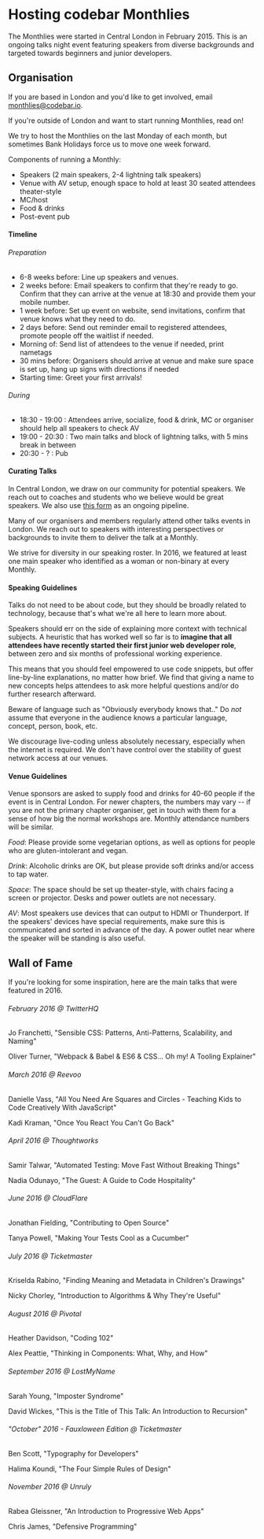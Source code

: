 # Hosting codebar Monthlies

The Monthlies were started in Central London in February 2015. This is an 
ongoing talks night event featuring speakers from diverse backgrounds and targeted 
towards beginners and junior developers.

## Organisation

If you are based in London and you'd like to get involved, email monthlies@codebar.io.

If you're outside of London and want to start running Monthlies, read on!

We try to host the Monthlies on the last Monday of each month, but sometimes Bank Holidays 
force us to move one week forward.

Components of running a Monthly:

* Speakers (2 main speakers, 2-4 lightning talk speakers)
* Venue with AV setup, enough space to hold at least 30 seated attendees theater-style
* MC/host
* Food & drinks
* Post-event pub

#### Timeline

###### Preparation

* 6-8 weeks before: Line up speakers and venues.
* 2 weeks before: Email speakers to confirm that they're ready to go. Confirm that they can arrive at the venue at 18:30 and provide them your mobile number.
* 1 week before: Set up event on website, send invitations, confirm that venue knows what they need to do.
* 2 days before: Send out reminder email to registered attendees, promote people off the waitlist if needed.
* Morning of: Send list of attendees to the venue if needed, print nametags
* 30 mins before: Organisers should arrive at venue and make sure space is set up, hang up signs with directions if needed
* Starting time: Greet your first arrivals!

###### During

* 18:30 - 19:00 : Attendees arrive, socialize, food & drink, MC or organiser should help all speakers to check AV
* 19:00 - 20:30 : Two main talks and block of lightning talks, with 5 mins break in between
* 20:30 - ? : Pub

#### Curating Talks

In Central London, we draw on our community for potential speakers. We reach out to coaches and students 
who we believe would be great speakers. We also use [this form](https://docs.google.com/forms/d/e/1FAIpQLSeht2GO_PHM4WHjCmpNfdtlDdrGn9TQOSqhjY1i92L6iCQwPA/viewform) 
as an ongoing pipeline.

Many of our organisers and members regularly attend other talks events in London. We reach out to speakers 
with interesting perspectives or backgrounds to invite them to deliver the talk at a Monthly.

We strive for diversity in our speaking roster. In 2016, we featured at least one main speaker who identified as a woman or non-binary at every Monthly.

#### Speaking Guidelines

Talks do not need to be about code, but they should be broadly related to technology, because that's what we're all here to learn more about.

Speakers should err on the side of explaining more context with technical subjects. 
A heuristic that has worked well so far is to **imagine that all attendees have recently started
their first junior web developer role**, between zero and six months of professional working experience.

This means that you should feel empowered to use code snippets, but offer line-by-line 
explanations, no matter how brief. We find that giving a name to new concepts helps 
attendees to ask more helpful questions and/or do further research afterward. 

Beware of language such as "Obviously everybody knows that.." Do *not* assume that everyone 
in the audience knows a particular language, concept, person, book, etc. 

We discourage live-coding unless absolutely necessary, especially when the internet is required. 
We don't have control over the stability of guest network access at our venues.

#### Venue Guidelines

Venue sponsors are asked to supply food and drinks for 40-60 people if the event is in Central London. 
For newer chapters, the numbers may vary -- if you are not the primary chapter organiser, 
get in touch with them for a sense of how big the normal workshops are. Monthly attendance numbers will be similar.

*Food*: Please provide some vegetarian options, as well as options for people who are gluten-intolerant and vegan.

*Drink*: Alcoholic drinks are OK, but please provide soft drinks and/or access to tap water.

*Space*: The space should be set up theater-style, with chairs facing a screen or projector. Desks and power outlets are not necessary.

*AV*: Most speakers use devices that can output to HDMI or Thunderport. If the speakers' devices have special requirements, 
make sure this is communicated and sorted in advance of the day. A power outlet near where the speaker will be standing 
is also useful.

## Wall of Fame

If you're looking for some inspiration, here are the main talks that were featured in 2016.

###### February 2016 @ TwitterHQ

Jo Franchetti, "Sensible CSS: Patterns, Anti-Patterns, Scalability, and Naming"

Oliver Turner, "Webpack & Babel & ES6 & CSS... Oh my! A Tooling Explainer"

###### March 2016 @ Reevoo

Danielle Vass, "All You Need Are Squares and Circles - Teaching Kids to Code Creatively With JavaScript"

Kadi Kraman, "Once You React You Can't Go Back"

###### April 2016 @ Thoughtworks

Samir Talwar, "Automated Testing: Move Fast Without Breaking Things"

Nadia Odunayo, "The Guest: A Guide to Code Hospitality"

###### June 2016 @ CloudFlare

Jonathan Fielding, "Contributing to Open Source"

Tanya Powell, "Making Your Tests Cool as a Cucumber"

###### July 2016 @ Ticketmaster

Kriselda Rabino, "Finding Meaning and Metadata in Children's Drawings"

Nicky Chorley, "Introduction to Algorithms & Why They're Useful"

###### August 2016 @ Pivotal

Heather Davidson, "Coding 102"

Alex Peattie, "Thinking in Components: What, Why, and How"

###### September 2016 @ LostMyName

Sarah Young, "Imposter Syndrome"

David Wickes, "This is the Title of This Talk: An Introduction to Recursion"

###### "October" 2016 - Fauxloween Edition @ Ticketmaster

Ben Scott, "Typography for Developers"

Halima Koundi, "The Four Simple Rules of Design"

###### November 2016 @ Unruly

Rabea Gleissner, "An Introduction to Progressive Web Apps"

Chris James, "Defensive Programming"
